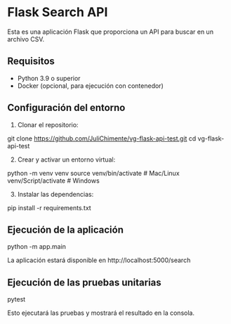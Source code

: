 # Flask Search API

Esta es una aplicación Flask que proporciona un API para buscar en un archivo CSV.

## Requisitos

- Python 3.9 o superior
- Docker (opcional, para ejecución con contenedor)

## Configuración del entorno

1. Clonar el repositorio:

git clone https://github.com/JuliChimente/vg-flask-api-test.git
cd vg-flask-api-test

2. Crear y activar un entorno virtual:

python -m venv venv
source venv/bin/activate # Mac/Linux
venv/Script/activate # Windows

3. Instalar las dependencias:

pip install -r requirements.txt

## Ejecución de la aplicación

python -m app.main

La aplicación estará disponible en http://localhost:5000/search

## Ejecución de las pruebas unitarias

pytest

Esto ejecutará las pruebas y mostrará el resultado en la consola.
